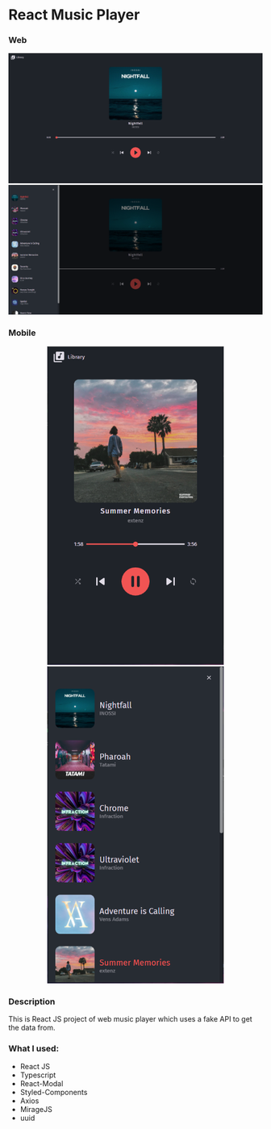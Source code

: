 # React Music Player

### Web
<img src='screenshots/01.PNG'>
<img src='screenshots/02.PNG'>

### Mobile
<p float='left' align='center'>
  <img src='screenshots/03.PNG' width='350'>
  <img src='screenshots/04.PNG' width='350'>
</p>

### Description
This is React JS project of web music player which uses a fake API to get the data from.

### What I used:
* React JS
* Typescript
* React-Modal
* Styled-Components
* Axios
* MirageJS
* uuid
